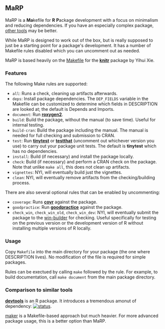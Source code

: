 ## MaRP

MaRP is a **Ma**kefile for **R** **P**ackage development with a focus on
minimalism and reducing dependencies. If you have an especially complex package,
[other tools](#comparison-to-similar-tools) may be better.

While MaRP is designed to work out of the box, but is really supposed to just be
a starting point for a package's development. It has a number of Makefile rules
disabled which you can uncomment out as needed.

MaRP is based heavily on the
[Makefile](https://github.com/yihui/knitr/blob/b5583696976d12ad7aa951c8c0916b6a3f56ce93/Makefile)
for the [**knitr**](https://yihui.org/knitr/) package by Yihui Xie.

### Features

The following Make rules are supported:

- `all`: Runs a check, cleaning up artifacts afterwards.
- `deps`: Install package dependencies. The `DEP_FIELDS` variable in the
  Makefile can be customized to determine which fields in DESCRIPTION are looked
  at; the default is Depends and Imports.
- `document`: Run [**roxygen2**](https://roxygen2.r-lib.org).
- `build`: Build the package, without the manual (to save time). Useful for
  internal testing.
- `build-cran`: Build the package including the manual. The manual is needed for
  full checking and submission to CRAN.
- `test`: Run [**tinytest**](https://github.com/markvanderloo/tinytest) or
  [**testthat**](https://testthat.r-lib.org) (uncomment out whichever version
  you use) to carry out your package unit tests. The default is **tinytest**
  which has no dependencies.
- `install`: Build (if necessary) and install the package locally.
- `check`: Build (if necessary) and perform a CRAN check on the package. Note
  that unlike `make all`, this does not clean up artifacts.
- `vignettes`: NYI, will eventually build just the vignettes.
- `clean`: NYI, will eventually remove artifacts from the checking/building
  process.

There are also several optional rules that can be enabled by uncommenting:

- `coverage`: Runs [**covr**](https://covr.r-lib.org) against the package.
- `goodpractice`: Run
  [**goodpractice**](http://mangothecat.github.io/goodpractice/) against the
  package.
- `check_win`, `check_win_old`, `check_win_dev`: NYI, will eventually submit the
  package to the [win-builder](https://win-builder.r-project.org) for checking.
  Useful specifically for testing on the previous version or the development
  version of R without installing multiple versions of R locally.

### Usage

Copy `Makefile` into the main directory for your package (the one where
DESCRIPTION lives). No modification of the file is required for simple packages.

Rules can be exectued by calling `make` followed by the rule. For example, to
build documentation, call `make document` from the main package directory.

### Comparison to similar tools

[**devtools**](https://devtools.r-lib.org/) is an R package. It introduces a
tremendous amonut of dependency:
[![status](https://tinyverse.netlify.com/badge/devtools)](https://CRAN.R-project.org/package=devtools).

[maker](https://github.com/ComputationalProteomicsUnit/maker) is a
Makefile-based approach but much heavier. For more advanced package usage, this
is a better option than MaRP.
